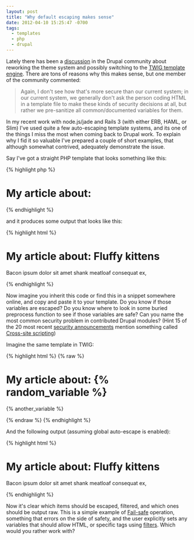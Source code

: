 ```yaml
--- 
layout: post
title: "Why default escaping makes sense"
date: 2012-04-10 15:25:47 -0700
tags:
  - templates
  - php
  - drupal
---
```


Lately there has been a [discussion](http://drupal.org/node/1499460) in the Drupal community about reworking the theme system and possibly switching to the [TWIG template engine](http://twig.sensiolabs.org/). There are tons of reasons why this makes sense, but one member of the community commented:

>Again, I don't see how that's more secure than our current system; in our current system, we generally don't ask the person coding HTML in a template file to make these kinds of security decisions at all, but rather we pre-sanitize all common/documented variables for them.

In my recent work with node.js/jade and Rails 3 (with either ERB, HAML, or Slim) I've used quite a few auto-escaping template systems, and its one of the things I miss the most when coming back to Drupal work. To explain why I fid it so valuable I've prepared a couple of short examples, that although somewhat contrived, adequately demonstrate the issue.

Say I've got a straight PHP template that looks something like this:

{% highlight php %}
<h1>My article about: <?php print $random_variable ?></h1>
<p><?php print $another_variable; ?></p>
{% endhighlight %}

and it produces some output that looks like this:

{% highlight html %}
<h1>My article about: Fluffy kittens</h1>
<p>Bacon ipsum dolor sit amet shank meatloaf consequat ex,</p>
{% endhighlight %}

Now imagine you inherit this code or find this in a snippet somewhere online, and copy and paste it to your template. Do you know if those variables are escaped? Do you know where to look in some buried preprocess function to see if those variables are safe? Can you name the most common security problem in contributed Drupal modules? (Hint 15 of the 20 most recent [security announcements](http://drupal.org/security/contrib) mention something called [Cross-site scripting](http://en.wikipedia.org/wiki/Cross-site_scripting))

Imagine the same template in TWIG:

{% highlight html %}
{% raw %}
<h1>My article about: {% random_variable %}</h1>
<p>{% another_variable %}</p>
{% endraw %}
{% endhighlight %}

And the following output (assuming global auto-escape is enabled):

{% highlight html %}
<h1>My article about: Fluffy kittens<script type="text/javascript">alert("pwned!");
  </script></h1>
<p>Bacon ipsum dolor <span class="highlight">sit amet</span> shank meatloaf consequat
  ex,</p>
{% endhighlight %}

Now it's clear which items should be escaped, filtered, and which ones should be output raw. This is a simple example of [Fail-safe](http://en.wikipedia.org/wiki/Fail-safe) operation, something that errors on the side of safety, and the user explicitly sets any variables that should allow HTML, or specific tags using [filters](http://twig.sensiolabs.org/documentation). Which would you rather work with?